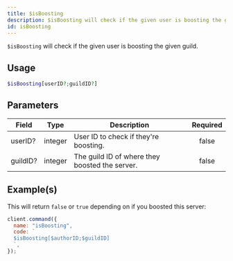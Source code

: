 ```yaml
---
title: $isBoosting
description: $isBoosting will check if the given user is boosting the given guild.
id: isBoosting
---
```


`$isBoosting` will check if the given user is boosting the given guild.

## Usage

```php
$isBoosting[userID?;guildID?]
```

## Parameters

| Field    | Type    | Description                                    | Required |
| -------- | ------- | ---------------------------------------------- | :------: |
| userID?  | integer | User ID to check if they're boosting.          |  false   |
| guildID? | integer | The guild ID of where they boosted the server. |  false   |

## Example(s)

This will return `false` or `true` depending on if you boosted this server:

```javascript
client.command({
  name: "isBoosting",
  code: `
  $isBoosting[$authorID;$guildID]
  `,
});
```
